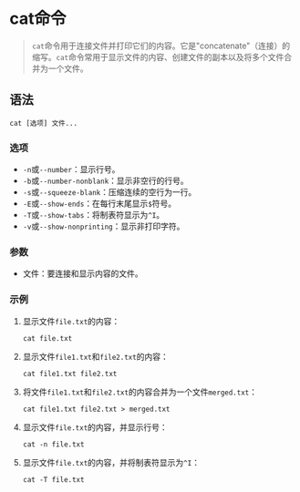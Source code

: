 # cat命令

> `cat`命令用于连接文件并打印它们的内容。它是"concatenate"（连接）的缩写。`cat`命令常用于显示文件的内容、创建文件的副本以及将多个文件合并为一个文件。

## 语法

```
cat [选项] 文件...
```

### 选项

- `-n`或`--number`：显示行号。
- `-b`或`--number-nonblank`：显示非空行的行号。
- `-s`或`--squeeze-blank`：压缩连续的空行为一行。
- `-E`或`--show-ends`：在每行末尾显示`$`符号。
- `-T`或`--show-tabs`：将制表符显示为`^I`。
- `-v`或`--show-nonprinting`：显示非打印字符。

### 参数

- 文件：要连接和显示内容的文件。

### 示例

1. 显示文件`file.txt`的内容：

   ```
   cat file.txt
   ```

2. 显示文件`file1.txt`和`file2.txt`的内容：

   ```
   cat file1.txt file2.txt
   ```

3. 将文件`file1.txt`和`file2.txt`的内容合并为一个文件`merged.txt`：

   ```
   cat file1.txt file2.txt > merged.txt
   ```

4. 显示文件`file.txt`的内容，并显示行号：

   ```
   cat -n file.txt
   ```

5. 显示文件`file.txt`的内容，并将制表符显示为`^I`：

   ```
   cat -T file.txt
   ```


